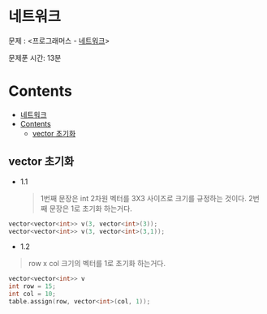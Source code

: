 # 네트워크

문제 : <프로그래머스 - [네트워크](https://programmers.co.kr/learn/courses/30/lessons/43162)> <br/>

문제푼 시간: 13분

# Contents

- [네트워크](#%eb%84%a4%ed%8a%b8%ec%9b%8c%ed%81%ac)
- [Contents](#contents)
  - [vector 초기화](#vector-%ec%b4%88%ea%b8%b0%ed%99%94)

## vector 초기화

- 1.1
  > 1번째 문장은 int 2차원 벡터를 3X3 사이즈로 크기를 규정하는 것이다.
  > 2번째 문장은 1로 초기화 하는거다.

```C++
vector<vector<int>> v(3, vector<int>(3));
vector<vector<int>> v(3, vector<int>(3,1));
```

- 1.2

> row x col 크기의 벡터를 1로 초기화 하는거다.

```C++
vector<vector<int>> v
int row = 15;
int col = 10;
table.assign(row, vector<int>(col, 1));
```
